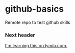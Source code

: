 # github-basics
Remote repo to test github skills

### Next header

[I'm learning this on lynda.com.](http://www.lynda.com)
